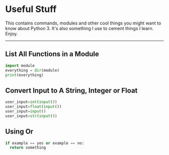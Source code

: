 # Useful Stuff

This contains commands, modules and other cool things you might want to know about Python 3. It's also something I use to cement things I learn. Enjoy.

---

## List All Functions in a Module

```python
import module
everything = dir(module)
print(everything)
```

## Convert Input to A String, Integer or Float

```Python
user_input=int(input())
user_input=float(input())
user_input=input()
user_input=str(input())
```

## Using Or

```python
if example == yes or example == no:
  return something
```
